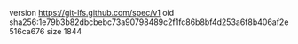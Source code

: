 version https://git-lfs.github.com/spec/v1
oid sha256:1e79b3b82dbcbebc73a90798489c2f1fc86b8bf4d253a6f8b406af2e516ca676
size 1844
